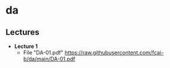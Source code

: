 # da

## Lectures
- **Lecture 1** 
  - File "DA-01.pdf" https://raw.githubusercontent.com/fcai-b/da/main/DA-01.pdf
